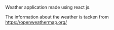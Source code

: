 Weather application made using react js.

The information about the weather is tacken from https://openweathermap.org/
